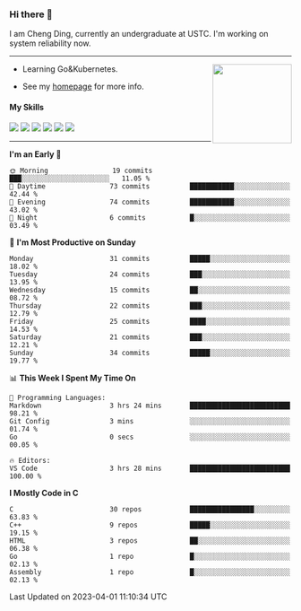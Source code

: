 ### Hi there 👋

I am Cheng Ding, currently an undergraduate at USTC.
I'm working on system reliability now.

---

<img align="right" height="141" src="https://github-readme-stats.vercel.app/api?username=IrisesD&theme=tokyonight&show_icons=true&count_private=true">

-  Learning Go&Kubernetes.

-  See my [homepage](https://irisesd.github.io) for more info.

#### My Skills

![](https://img.shields.io/badge/C++-65318e?logo=cplusplus&logoColor=fff)
![](https://img.shields.io/badge/Python-3e74a2?logo=python&logoColor=fff)
![](https://img.shields.io/badge/C-5654a2?logo=c&logoColor=fff)
![](https://img.shields.io/badge/Go-00aaff?logo=go&logoColor=fff)
![](https://img.shields.io/badge/Docker-0088ff?logo=docker&logoColor=fff)
![](https://img.shields.io/badge/Kubernetes-0066FF?logo=kubernetes&logoColor=fff)

---
<!--START_SECTION:waka-->
**I'm an Early 🐤** 

```text
🌞 Morning                19 commits          ███░░░░░░░░░░░░░░░░░░░░░░   11.05 % 
🌆 Daytime                73 commits          ███████████░░░░░░░░░░░░░░   42.44 % 
🌃 Evening                74 commits          ███████████░░░░░░░░░░░░░░   43.02 % 
🌙 Night                  6 commits           █░░░░░░░░░░░░░░░░░░░░░░░░   03.49 % 
```
📅 **I'm Most Productive on Sunday** 

```text
Monday                   31 commits          █████░░░░░░░░░░░░░░░░░░░░   18.02 % 
Tuesday                  24 commits          ███░░░░░░░░░░░░░░░░░░░░░░   13.95 % 
Wednesday                15 commits          ██░░░░░░░░░░░░░░░░░░░░░░░   08.72 % 
Thursday                 22 commits          ███░░░░░░░░░░░░░░░░░░░░░░   12.79 % 
Friday                   25 commits          ████░░░░░░░░░░░░░░░░░░░░░   14.53 % 
Saturday                 21 commits          ███░░░░░░░░░░░░░░░░░░░░░░   12.21 % 
Sunday                   34 commits          █████░░░░░░░░░░░░░░░░░░░░   19.77 % 
```


📊 **This Week I Spent My Time On** 

```text
💬 Programming Languages: 
Markdown                 3 hrs 24 mins       █████████████████████████   98.21 % 
Git Config               3 mins              ░░░░░░░░░░░░░░░░░░░░░░░░░   01.74 % 
Go                       0 secs              ░░░░░░░░░░░░░░░░░░░░░░░░░   00.05 % 

🔥 Editors: 
VS Code                  3 hrs 28 mins       █████████████████████████   100.00 % 
```

**I Mostly Code in C** 

```text
C                        30 repos            ████████████████░░░░░░░░░   63.83 % 
C++                      9 repos             █████░░░░░░░░░░░░░░░░░░░░   19.15 % 
HTML                     3 repos             ██░░░░░░░░░░░░░░░░░░░░░░░   06.38 % 
Go                       1 repo              █░░░░░░░░░░░░░░░░░░░░░░░░   02.13 % 
Assembly                 1 repo              █░░░░░░░░░░░░░░░░░░░░░░░░   02.13 % 
```




 Last Updated on 2023-04-01 11:10:34 UTC
<!--END_SECTION:waka-->